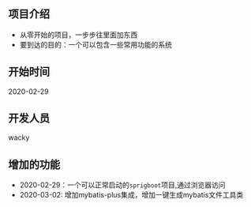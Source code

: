 ## 项目介绍
* 从零开始的项目，一步步往里面加东西
* 要到达的目的：一个可以包含一些常用功能的系统
## 开始时间
2020-02-29
## 开发人员
wacky
## 增加的功能
 * 2020-02-29：一个可以正常启动的`sprigboot`项目,通过浏览器访问
 * 2020-03-02: 增加mybatis-plus集成，增加一键生成mybatis文件工具类